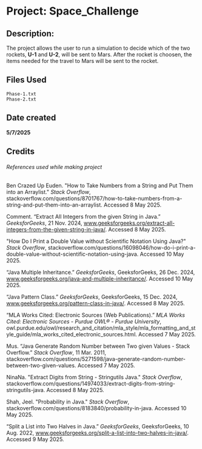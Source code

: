 # Project: Space_Challenge
## Description:

The project allows the user to run a simulation to decide which of the two rockets, **U-1** and **U-2**, will be sent to Mars. After the rocket is choosen, the items needed for the travel to Mars will be sent to the rocket.

## Files Used
```
Phase-1.txt
Phase-2.txt
```

## Date created

**5/7/2025**

## Credits
###### References used while making project

Ben Crazed Up Euden. "How to Take Numbers from a String and Put Them into an Arraylist." _Stack Overflow_, stackoverflow.com/questions/8701767/how-to-take-numbers-from-a-string-and-put-them-into-an-arraylist. Accessed 8 May 2025.

Comment. “Extract All Integers from the given String in Java.” _GeeksforGeeks_, 21 Nov. 2024, www.geeksforgeeks.org/extract-all-integers-from-the-given-string-in-java/. Accessed 8 May 2025.

"How Do I Print a Double Value without Scientific Notation Using Java?" _Stack Overflow_, stackoverflow.com/questions/16098046/how-do-i-print-a-double-value-without-scientific-notation-using-java. Accessed 10 May 2025. 

“Java Multiple Inheritance.” _GeeksforGeeks_, GeeksforGeeks, 26 Dec. 2024, www.geeksforgeeks.org/java-and-multiple-inheritance/. Accessed 10 May 2025.

“Java Pattern Class.” _GeeksforGeeks_, GeeksforGeeks, 15 Dec. 2024, www.geeksforgeeks.org/pattern-class-in-java/. Accessed 8 May 2025.

“MLA Works Cited: Electronic Sources (Web Publications).” _MLA Works Cited: Electronic Sources - Purdue OWL® - Purdue University_, owl.purdue.edu/owl/research_and_citation/mla_style/mla_formatting_and_style_guide/mla_works_cited_electronic_sources.html. Accessed 7 May 2025.

Mus. “Java Generate Random Number between Two given Values - Stack Overflow.” _Stack Overflow_, 11 Mar. 2011, stackoverflow.com/questions/5271598/java-generate-random-number-between-two-given-values. Accessed 7 May 2025.

NinaNa. "Extract Digits from String - Stringutils Java." _Stack Overflow_, stackoverflow.com/questions/14974033/extract-digits-from-string-stringutils-java. Accessed 8 May 2025.

Shah, Jeel. "Probability in Java." _Stack Overflow_, stackoverflow.com/questions/8183840/probability-in-java. Accessed 10 May 2025. 

“Split a List into Two Halves in Java.” _GeeksforGeeks_, GeeksforGeeks, 10 Aug. 2022, www.geeksforgeeks.org/split-a-list-into-two-halves-in-java/. Accessed 9 May 2025.

